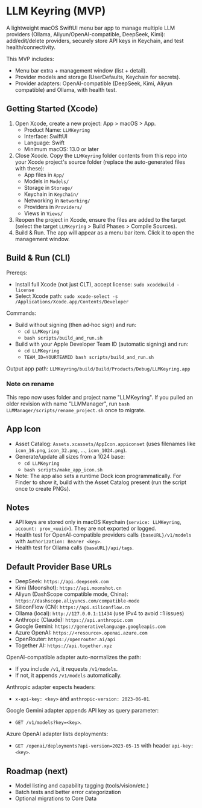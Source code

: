 # LLM Keyring (MVP)

A lightweight macOS SwiftUI menu bar app to manage multiple LLM providers (Ollama, Aliyun/OpenAI-compatible, DeepSeek, Kimi): add/edit/delete providers, securely store API keys in Keychain, and test health/connectivity.

This MVP includes:
- Menu bar extra + management window (list + detail).
- Provider models and storage (UserDefaults, Keychain for secrets).
- Provider adapters: OpenAI-compatible (DeepSeek, Kimi, Aliyun compatible) and Ollama, with health test.

## Getting Started (Xcode)

1) Open Xcode, create a new project: App > macOS > App.
   - Product Name: `LLMKeyring`
   - Interface: SwiftUI
   - Language: Swift
   - Minimum macOS: 13.0 or later
2) Close Xcode. Copy the `LLMKeyring` folder contents from this repo into your Xcode project's source folder (replace the auto-generated files with these):
   - App files in `App/`
   - Models in `Models/`
   - Storage in `Storage/`
   - Keychain in `Keychain/`
   - Networking in `Networking/`
   - Providers in `Providers/`
   - Views in `Views/`
3) Reopen the project in Xcode, ensure the files are added to the target (select the target `LLMKeyring` > Build Phases > Compile Sources).
4) Build & Run. The app will appear as a menu bar item. Click it to open the management window.

## Build & Run (CLI)

Prereqs:
- Install full Xcode (not just CLT), accept license: `sudo xcodebuild -license`
- Select Xcode path: `sudo xcode-select -s /Applications/Xcode.app/Contents/Developer`

Commands:
- Build without signing (then ad‑hoc sign) and run:
  - `cd LLMKeyring`
  - `bash scripts/build_and_run.sh`
- Build with your Apple Developer Team ID (automatic signing) and run:
  - `cd LLMKeyring`
  - `TEAM_ID=YOURTEAMID bash scripts/build_and_run.sh`

Output app path: `LLMKeyring/build/Build/Products/Debug/LLMKeyring.app`

### Note on rename
This repo now uses folder and project name "LLMKeyring".
If you pulled an older revision with name "LLMManager", run `bash LLMManager/scripts/rename_project.sh` once to migrate.

## App Icon
- Asset Catalog: `Assets.xcassets/AppIcon.appiconset` (uses filenames like `icon_16.png`, `icon_32.png`, ..., `icon_1024.png`).
- Generate/update all sizes from a 1024 base:
  - `cd LLMKeyring`
  - `bash scripts/make_app_icon.sh`
- Note: The app also sets a runtime Dock icon programmatically. For Finder to show it, build with the Asset Catalog present (run the script once to create PNGs).

## Notes
- API keys are stored only in macOS Keychain (`service: LLMKeyring`, `account: prov_<uuid>`). They are not exported or logged.
- Health test for OpenAI-compatible providers calls `{baseURL}/v1/models` with `Authorization: Bearer <key>`.
- Health test for Ollama calls `{baseURL}/api/tags`.

## Default Provider Base URLs
- DeepSeek: `https://api.deepseek.com`
- Kimi (Moonshot): `https://api.moonshot.cn`
- Aliyun (DashScope compatible mode, China): `https://dashscope.aliyuncs.com/compatible-mode`
 - SiliconFlow (CN): `https://api.siliconflow.cn`
 - Ollama (local): `http://127.0.0.1:11434` (use IPv4 to avoid ::1 issues)
 - Anthropic (Claude): `https://api.anthropic.com`
 - Google Gemini: `https://generativelanguage.googleapis.com`
 - Azure OpenAI: `https://<resource>.openai.azure.com`
 - OpenRouter: `https://openrouter.ai/api`
 - Together AI: `https://api.together.xyz`

OpenAI-compatible adapter auto-normalizes the path:
- If you include `/v1`, it requests `/v1/models`.
- If not, it appends `/v1/models` automatically.

Anthropic adapter expects headers:
- `x-api-key: <key>` and `anthropic-version: 2023-06-01`.

Google Gemini adapter appends API key as query parameter:
- `GET /v1/models?key=<key>`.

Azure OpenAI adapter lists deployments:
- `GET /openai/deployments?api-version=2023-05-15` with header `api-key: <key>`.

## Roadmap (next)
- Model listing and capability tagging (tools/vision/etc.)
- Batch tests and better error categorization
- Optional migrations to Core Data
